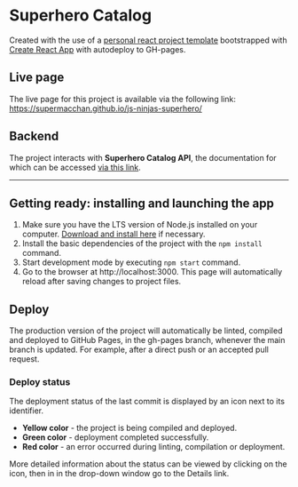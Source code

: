 # Superhero Catalog

Created with the use of a [personal react project template](https://github.com/supermacchan/react-project-template) bootstrapped with [Create React App](https://github.com/facebook/create-react-app) with autodeploy to GH-pages.

## Live page

The live page for this project is available via the following link:
https://supermacchan.github.io/js-ninjas-superhero/

## Backend

The project interacts with **Superhero Catalog API**, the documentation for which can be accessed [via this link](https://superhero-backend.onrender.com/api-docs/).

-----------------

## Getting ready: installing and launching the app

1. Make sure you have the LTS version of Node.js installed on your computer. [Download and install here](https://nodejs.org/en) if necessary.
2. Install the basic dependencies of the project with the `npm install` command.
3. Start development mode by executing `npm start` command.
4. Go to the browser at http://localhost:3000. This page will automatically reload after saving changes to project files.

## Deploy

The production version of the project will automatically be linted, compiled and deployed to GitHub Pages, in the gh-pages branch, whenever the main branch is updated. For example, after a direct push or an accepted pull request.

### Deploy status

The deployment status of the last commit is displayed by an icon next to its identifier.

- **Yellow color** - the project is being compiled and deployed.
- **Green color** - deployment completed successfully.
- **Red color** - an error occurred during linting, compilation or deployment.

More detailed information about the status can be viewed by clicking on the icon, then in in the drop-down window go to the Details link.

